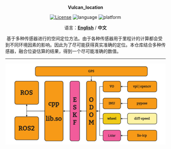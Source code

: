 <p align="center"><strong>Vulcan_location</strong></p>
<p align="center"><a href="https://github.com/Vulcan-YJX/vulcan_location/blob/main/LICENSE"><img alt="License" src="https://img.shields.io/badge/License-GPL%203.0-orange"/></a>
<img alt="language" src="https://img.shields.io/badge/language-c++-red"/>
<img alt="platform" src="https://img.shields.io/badge/platform-linux-l"/>
</p>


<p align="center">
    语言：<a href="README.en.md"><strong>English</strong></a> / <strong>中文</strong>
</p>
​	基于多种传感器进行的空间定位方法。由于各种传感器用于里程计的计算都会受到不同环境因素的影响。因此为了尽可能获得真实准确的定位。本仓库结合多种传感器，融合位姿估算的结果，得到一个尽可能准确的数值。

------

![vulcan_location_tree](./docs/vulcan_tree.png)